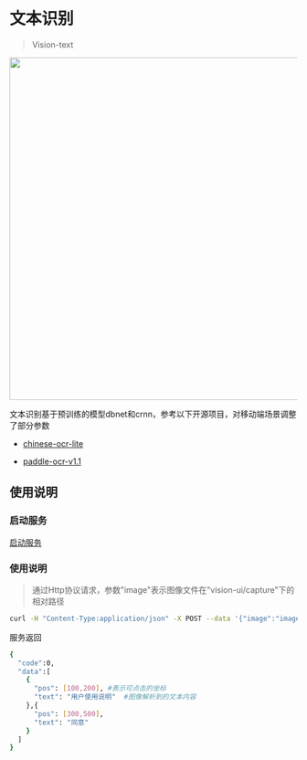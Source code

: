 # 文本识别

> Vision-text


<img width="600" src="../image/vision_text_1.png"/>

文本识别基于预训练的模型dbnet和crnn，参考以下开源项目，对移动端场景调整了部分参数

- [chinese-ocr-lite](https://github.com/ouyanghuiyu/chineseocr_lite)

- [paddle-ocr-v1.1](https://github.com/PaddlePaddle/PaddleOCR)


## 使用说明

### 启动服务

 [启动服务](launch_service.md)

### 使用说明

> 通过Http协议请求，参数"image"表示图像文件在"vision-ui/capture"下的相对路径
```bash
curl -H "Content-Type:application/json" -X POST --data '{"image":"image_1.png"}' http://localhost:9092/vision/text
```
服务返回
```bash
{
  "code":0, 
  "data":[
    {
      "pos": [100,200], #表示可点击的坐标
      "text": "用户使用说明"  #图像解析到的文本内容
    },{
      "pos": [300,500],
      "text": "同意"
    }
  ]
}
```

